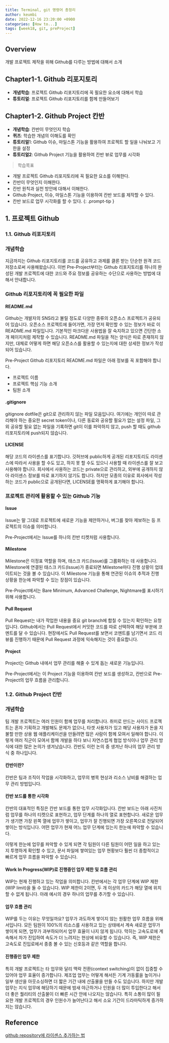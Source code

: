 ```yaml
---
title: Terminal, git 명령어 총정리
author: keumbi
date: 2022-12-16 23:20:00 +0900
categories: [How to...]
tags: [week18, git, preProject]
---
```


## Overview
개발 프로젝트 제작을 위해 Github를 다루는 방법에 대해서 소개

## Chapter1-1. Github 리포지토리

- **개념학습**: 프로젝트 Github 리포지토리에 꼭 필요한 요소에 대해서 학습
- **튜토리얼**: 프로젝트 Github 리포지토리를 함께 만들어보기

## Chapter1-2. Github Project 칸반

- **개념학습**: 칸반이 무엇인지 학습
- **퀴즈**: 학습한 개념의 이해도를 확인
- **튜토리얼**1: Github 이슈, 마일스톤 기능을 활용하여 프로젝트 할 일을 나눠보고 기한을 설정
- **튜토리얼2**: Github Project 기능을 활용하여 칸반 뷰로 업무를 시각화

> 학습목표
- 개발 프로젝트 Github 리포지토리에 꼭 필요한 요소를 이해한다.
- 칸반이 무엇인지 이해한다.
- 칸반 원칙과 실천 방안에 대해서 이해한다.
- Github Project, 이슈, 마일스톤 기능을 이용하여 칸반 보드를 제작할 수 있다.
- 칸반 보드로 업무 시각화를 할 수 있다.
{: .prompt-tip }

## 1. 프로젝트 Github

### 1.1. Github 리포지토리

### 개념학습

지금까지는 Github 리포지토리를 코드를 공유하고 과제를 클론 받는 단순한 원격 코드 저장소로써 사용해왔습니다. 이번 Pre-Project부터는 Github 리포지토리를 하나의 완성된 개발 프로젝트에 대한 코드와 주요 정보를 공유하는 수단으로 사용하는 방법에 대해서 안내합니다.

### Github 리포지토리에 꼭 필요한 파일

#### README.md

Github는 개발자의 SNS라고 불릴 정도로 다양한 종류의 오픈소스 프로젝트가 공유되어 있습니다. 오픈소스 프로젝트에 들어가면, 가장 먼저 확인할 수 있는 정보가 바로 이 README.md 파일입니다. 기본적인 마크다운 사용법을 잘 숙지하고 있으면 간단한 소개 페이지처럼 제작할 수 있습니다. README.md 파일을 적는 양식은 따로 존재하지 않지만, 대체로 어떻게 하면 해당 오픈소스를 활용할 수 있는지에 대한 상세한 정보가 작성되어 있습니다.

Pre-Project Github 리포지토리 README.md 파일은 아래 정보를 꼭 포함해야 합니다.

- 프로젝트 이름
- 프로젝트 핵심 기능 소개
- 팀원 소개

#### .gitignore

gitignore dotfile은 git으로 관리하지 않는 파일 모음입니다. 여기에는 개인이 따로 관리해야 하는 중요한 secret token이나, 다른 동료와 공유할 필요가 없는 설정 파일, 그 외 공유할 필요 없는 파일을 기록하면 git이 이를 파악하지 않고, push 할 때도 github 리포지토리에 push되지 않습니다.

#### LICENSE

해당 코드의 라이센스를 표기합니다. 깃허브에 public하게 공개된 리포지토리도 라이센스에 따라서 사용을 할 수도 있고, 하지 못 할 수도 있으니 사용할 때 라이센스를 잘 보고 사용해야 합니다. 회사에서 사용하는 코드는 private으로 관리하고, 외부에 공개하지 않아 라이센스 정보를 따로 표기하지 않기도 합니다. 하지만 모종의 이유로 회사에서 작성하는 코드가 public으로 공개된다면, LICENSE를 명확하게 표기해야 합니다.

### 프로젝트 관리에 활용할 수 있는 Github 기능

#### Issue

Issue는 말 그대로 프로젝트에 새로운 기능을 제안하거나, 버그를 찾아 제보하는 등 프로젝트의 이슈를 의미합니다.

Pre-Project에서는 Issue를 하나의 칸반 티켓처럼 사용합니다.

#### Milestone

Milestone은 이정표 역할을 하며, 태스크 카드(Issue)를 그룹화하는 데 사용합니다. Milestone에 연결된 태스크 카드(Issue)가 종료되면 Milestone마다 진행 상황이 업데이트되는 것을 볼 수 있습니다. 이 Milestone 기능을 통해 연관된 이슈의 추적과 진행 상황을 한눈에 파악할 수 있는 장점이 있습니다.

Pre-Project에서는 Bare Minimum, Advanced Challenge, Nightmare를 표시하기 위해 사용합니다.

#### Pull Request

Pull Request는 내가 작업한 내용을 중요 git branch에 합칠 수 있는지 확인하는 요청입니다. Github에서는 Pull Request에서 커밋한 코드를 따로 선택하여 해당 부분에 코멘트를 달 수 있습니다. 현장에서도 Pull Request를 보면서 코멘트를 남기면서 코드 리뷰를 진행하기 때문에 Pull Request 과정에 익숙해지는 것이 중요합니다.

#### Project

Project는 Github 내에서 업무 관리를 해줄 수 있게 돕는 새로운 기능입니다.

Pre-Project에서는 이 Project 기능을 이용하여 칸반 보드를 생성하고, 칸반으로 Pre-Project의 업무 흐름을 관리합니다.

### 1.2. Github Project 칸반

### 개념학습

팀 개발 프로젝트는 여러 인원이 함께 업무를 처리합니다. 취미로 만드는 사이드 프로젝트는 혼자 기획하고 개발해도 문제가 없으나, 타겟 사용자가 있고 해당 사용자가 돈을 지불할 만한 상용 웹 애플리케이션을 만들려면 많은 사람이 함께 모여서 일해야 합니다. 이렇게 여러 직군이 모여서 함께 개발을 하다 보니 자연스럽게 협업 방식이나 업무 관리 방식에 대한 많은 논의가 생겨났습니다. 칸반도 이런 논의 중 생겨난 하나의 업무 관리 방식 중 하나입니다.

#### 칸반이란?

칸반은 팀과 조직이 작업을 시각화하고, 업무의 병목 현상과 리소스 낭비를 해결하는 업무 관리 방법입니다.

#### 칸반 보드를 통한 시각화

칸반의 대표적인 특징은 칸반 보드를 통한 업무 시각화입니다. 칸반 보드는 아래 사진처럼 업무를 하나의 티켓으로 표현하고, 업무 단계를 하나의 열로 표현합니다. 새로운 업무가 생기면 가장 왼쪽 열에 업무가 쌓이고, 업무가 잘 진행되면 가장 오른쪽으로 전달되어 쌓이는 방식입니다. 어떤 업무가 현재 어느 업무 단계에 있는지 한눈에 파악할 수 있습니다.


이렇게 한눈에 업무를 파악할 수 있게 되면 각 팀원이 다른 팀원이 어떤 일을 하고 있는지 투명하게 확인할 수 있고, 문서 파일에 쌓여있는 업무 현황보다 훨씬 더 종합적이고 빠르게 업무 흐름을 파악할 수 있습니다.

#### Work In Progress(WIP)로 진행중인 업무 제한 및 흐름 관리

WIP는 현재 진행하고 있는 작업을 의미합니다. 칸반에서는 각 업무 단계에 WIP 제한(WIP limit)을 둘 수 있습니다. WIP 제한이 2이면, 두 개 이상의 카드가 해당 열에 위치할 수 없게 됩니다. 아래 예시의 경우 하나의 업무를 추가할 수 있습니다.
#### 업무 흐름 관리

WIP를 두는 이유는 무엇일까요? 업무가 과도하게 쌓이지 않는 원활한 업무 흐름을 위해서입니다. 모든 팀원이 100%의 리소스를 사용하고 있는 상태에서 계속 새로운 업무가 쌓이게 되면, 업무가 과부하되어서 업무 효율이 나지 않게 됩니다. 막히는 고속도로에 계속해서 차가 진입하여 속도가 더 느려지는 현상에 비유할 수 있습니다. 즉, WIP 제한은 고속도로 진입로에서 종종 볼 수 있는 신호등과 같은 역할을 합니다.

#### 진행중인 업무 제한

특히 개발 프로젝트는 타 업무와 달리 맥락 전환(context switching)이 없이 집중할 수 있어야 업무 효율이 증가합니다. 제조업 업무는 어떻게 해서든 기계 가동률을 높이거나 일부 생산을 아웃소싱하면 더 짧은 기간 내에 산출물을 만들 수도 있습니다. 하지만 개발 업무는 지식 업무에 해당하기 때문에 밤새 야근하거나 인원을 더 많이 투입한다고 해서 더 좋은 퀄리티의 산출물이 더 빠른 시간 안에 나오지는 않습니다. 특히 소통이 많이 필요한 개발 프로젝트의 경우 인원수가 늘어난다고 해서 소요 기간이 드라마틱하게 증가하지는 않습니다.

## Reference

[github repository에 라이센스 추가하는 법](https://m.blog.naver.com/PostView.naver?isHttpsRedirect=true&blogId=dhdh6190&logNo=221145291899)
